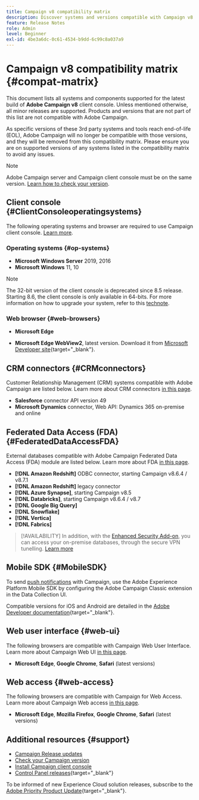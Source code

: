 ```yaml
---
title: Campaign v8 compatibility matrix
description: Discover systems and versions compatible with Campaign v8
feature: Release Notes
role: Admin
level: Beginner
exl-id: 4be3a6dc-0c61-4534-b9dd-6c99c8a037a9
---
```

# Campaign v8 compatibility matrix {#compat-matrix}

This document lists all systems and components supported for the latest build of **Adobe Campaign v8** client console. Unless mentioned otherwise, all minor releases are supported. Products and versions that are not part of this list are not compatible with Adobe Campaign.

As specific versions of these 3rd party systems and tools reach end-of-life (EOL), Adobe Campaign will no longer be compatible with those versions, and they will be removed from this compatibility matrix. Please ensure you are on supported versions of any systems listed in the compatibility matrix to avoid any issues.

>[!NOTE]
>
>Adobe Campaign server and Campaign client console must be on the same version. [Learn how to check your version](upgrades.md#version).

## Client console {#ClientConsoleoperatingsystems}

The following operating systems and browser are required to use Campaign client console. [Learn more](connect.md).

### Operating systems {#op-systems}

* **Microsoft Windows Server** 2019, 2016
* **Microsoft Windows** 11, 10

>[!NOTE]
>The 32-bit version of the client console is deprecated since 8.5 release. Starting 8.6, the client console is only available in 64-bits. For more information on how to upgrade your system, refer to this [technote](../../technotes/upgrades/console.md).

### Web browser {#web-browsers}

* **Microsoft Edge**

* **Microsoft Edge WebView2**, latest version. Download it from [Microsoft Developer site](http://www.adobe.com/go/acc-ms-webview2-runtime-download){target="_blank"}.

## CRM connectors {#CRMconnectors}

Customer Relationship Management (CRM) systems compatible with Adobe Campaign are listed below. Learn more about CRM connectors [in this page](../connect/crm.md).

* **Salesforce** connector API version 49
* **Microsoft Dynamics** connector, Web API: Dynamics 365 on-premise and online

## Federated Data Access (FDA){#FederatedDataAccessFDA}

External databases compatible with Adobe Campaign Federated Data Access (FDA) module are listed below. Learn more about FDA [in this page](../connect/fda.md).

* **[!DNL Amazon Redshift]** ODBC connector, starting Campaign v8.6.4 / v8.7.1
* **[!DNL Amazon Redshift]** legacy connector
* **[!DNL Azure Synapse]**, starting Campaign v8.5
* **[!DNL Databricks]**, starting Campaign v8.6.4 / v8.7
* **[!DNL Google Big Query]**
* **[!DNL Snowflake]**
* **[!DNL Vertica]**
* **[!DNL Fabrics]**


>[!AVAILABILITY]
>In addition, with the [Enhanced Security Add-on](../config/enhanced-security.md#secure-vpn-tunneling), you can access your on-premise databases, through the secure VPN tunelling. [Learn more](../config/enhanced-security.md#vpn-callouts)

## Mobile SDK {#MobileSDK}

To send [push notifications](../send/push.md) with Campaign, use the Adobe Experience Platform Mobile SDK by configuring the Adobe Campaign Classic extension in the Data Collection UI. 

Compatible versions for iOS and Android are detailed in the [Adobe Developer documentation](https://developer.adobe.com/client-sdks/home/){target="_blank"}.

## Web user interface {#web-ui}

The following browsers are compatible with Campaign Web User Interface. Learn more about Campaign Web UI [in this page](campaign-ui.md#ac-web-ui).

* **Microsoft Edge**, **Google Chrome**, **Safari** (latest versions)

## Web access {#web-access}

The following browsers are compatible with Campaign for Web Access. Learn more about Campaign Web access [in this page](connect.md#web-access).

* **Microsoft Edge**, **Mozilla Firefox**, **Google Chrome**, **Safari** (latest versions)

## Additional resources {#support}

* [Campaign Release updates](upgrades.md)
* [Check your Campaign version](upgrades.md#version)
* [Install Campaign client console](connect.md)
* [Control Panel releases](https://experienceleague.adobe.com/docs/control-panel/using/release-notes.html){target="_blank"}

To be informed of new Experience Cloud solution releases, subscribe to the [Adobe Priority Product Update](https://www.adobe.com/subscription/priority-product-update.html){target="_blank"}.